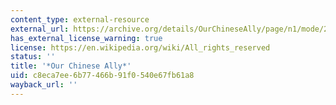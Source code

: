 ```yaml
---
content_type: external-resource
external_url: https://archive.org/details/OurChineseAlly/page/n1/mode/2up
has_external_license_warning: true
license: https://en.wikipedia.org/wiki/All_rights_reserved
status: ''
title: '*Our Chinese Ally*'
uid: c8eca7ee-6b77-466b-91f0-540e67fb61a8
wayback_url: ''
---
```

